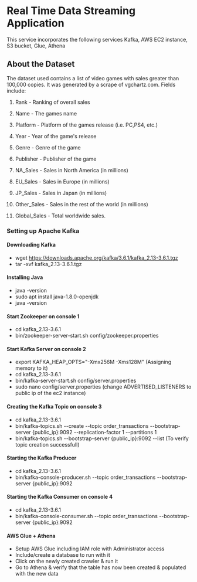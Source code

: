 # Real Time Data Streaming Application
This service incorporates the following services Kafka, AWS EC2 instance, S3 bucket, Glue, Athena

## About the Dataset
The dataset used contains a list of video games with sales greater than 100,000 copies. It was generated by a scrape of vgchartz.com.
Fields include:

1) Rank - Ranking of overall sales

2) Name - The games name

3) Platform - Platform of the games release (i.e. PC,PS4, etc.)

4) Year - Year of the game's release

5) Genre - Genre of the game

6) Publisher - Publisher of the game

7) NA_Sales - Sales in North America (in millions)

8) EU_Sales - Sales in Europe (in millions)

9) JP_Sales - Sales in Japan (in millions)

10) Other_Sales - Sales in the rest of the world (in millions)

11) Global_Sales - Total worldwide sales.





































### Setting up Apache Kafka
#### Downloading Kafka
- wget https://downloads.apache.org/kafka/3.6.1/kafka_2.13-3.6.1.tgz
- tar -xvf kafka_2.13-3.6.1.tgz

#### Installing Java
- java -version
- sudo apt install java-1.8.0-openjdk
- java -version

#### Start Zookeeper on console 1
- cd kafka_2.13-3.6.1
- bin/zookeeper-server-start.sh config/zookeeper.properties

#### Start Kafka Server on console 2
- export KAFKA_HEAP_OPTS="-Xmx256M -Xms128M" (Assigning memory to it)
- cd kafka_2.13-3.6.1
- bin/kafka-server-start.sh config/server.properties
- sudo nano config/server.properties (change ADVERTISED_LISTENERS to public ip of the ec2 instance)

#### Creating the Kafka Topic on console 3
- cd kafka_2.13-3.6.1
- bin/kafka-topics.sh --create --topic order_transactions --bootstrap-server {public_ip}:9092 --replication-factor 1 --partitions 1 
- bin/kafka-topics.sh --bootstrap-server {public_ip}:9092 --list (To verify topic creation successfull)

#### Starting the Kafka Producer
- cd kafka_2.13-3.6.1
- bin/kafka-console-producer.sh --topic order_transactions --bootstrap-server {public_ip}:9092

#### Starting the Kafka Consumer on console 4
- cd kafka_2.13-3.6.1
- bin/kafka-console-consumer.sh --topic order_transactions --bootstrap-server {public_ip}:9092

#### AWS Glue + Athena
- Setup AWS Glue including IAM role with Administrator access
- Include/create a database to run with it
- Click on the newly created crawler & run it 
- Go to Athena & verify that the table has now been created & populated with the new data